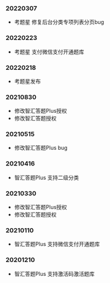 ### 20220307
+ 考题星 修复后台分类专项列表分页bug

### 20220223
+ 考题星 支付微信支付开通题库

### 20220218
+ 考题星发布

### 20210830
+ 修改智汇答题Plus授权
+ 修改智汇答题授权

### 20210515
+ 修改智汇答题Plus bug

### 20210416
+ 智汇答题Plus 支持二级分类

### 20210330
+ 修改智汇答题Plus授权
+ 修改智汇答题授权

### 20210110
+ 智汇答题Plus 支持微信支付开通题库

### 20201210
+ 智汇答题Plus 支持激活码激活题库